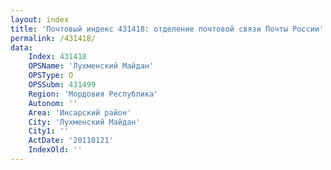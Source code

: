 ```yaml
---
layout: index
title: 'Почтовый индекс 431418: отделение почтовой связи Почты России'
permalink: /431418/
data:
    Index: 431418
    OPSName: 'Лухменский Майдан'
    OPSType: О
    OPSSubm: 431499
    Region: 'Мордовия Республика'
    Autonom: ''
    Area: 'Инсарский район'
    City: 'Лухменский Майдан'
    City1: ''
    ActDate: '20110121'
    IndexOld: ''
---
```

